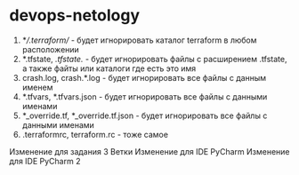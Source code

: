 # devops-netology

1. **/.terraform/* - будет игнорировать каталог terraform в любом расположении
2. *.tfstate, *.tfstate.* - будет игнорировать файлы с расширением .tfstate, а также файты или каталоги где есть это имя
3. crash.log, crash.*.log - будет игнорировать все файлы с данным именем
4. *.tfvars, *.tfvars.json - будет игнорировать все файлы с данными именами
5. *_override.tf, *_override.tf.json - будет игнорировать все файлы с данными именами
6. .terraformrc, terraform.rc - тоже самое

Изменение для задания 3 Ветки
Изменение для IDE PyCharm
Изменение для IDE PyCharm 2